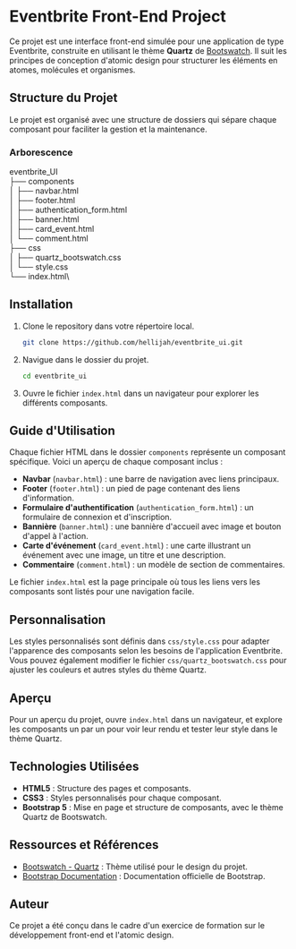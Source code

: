 # Eventbrite Front-End Project

Ce projet est une interface front-end simulée pour une application de type Eventbrite, construite en utilisant le thème **Quartz** de [Bootswatch](https://bootswatch.com/quartz/). Il suit les principes de conception d'atomic design pour structurer les éléments en atomes, molécules et organismes. 

## Structure du Projet

Le projet est organisé avec une structure de dossiers qui sépare chaque composant pour faciliter la gestion et la maintenance.

### Arborescence

eventbrite_UI\
├── components\
│   ├── navbar.html\
│   ├── footer.html\
│   ├── authentication_form.html\
│   ├── banner.html\
│   ├── card_event.html\
│   └── comment.html\
├── css\
│   ├── quartz_bootswatch.css\
│   └── style.css\
└── index.html\

## Installation

1. Clone le repository dans votre répertoire local.

    ```bash
    git clone https://github.com/hellijah/eventbrite_ui.git
    ```

2. Navigue dans le dossier du projet.

    ```bash
    cd eventbrite_ui
    ```

3. Ouvre le fichier `index.html` dans un navigateur pour explorer les différents composants.

## Guide d'Utilisation

Chaque fichier HTML dans le dossier `components` représente un composant spécifique. Voici un aperçu de chaque composant inclus :

- **Navbar** (`navbar.html`) : une barre de navigation avec liens principaux.
- **Footer** (`footer.html`) : un pied de page contenant des liens d'information.
- **Formulaire d'authentification** (`authentication_form.html`) : un formulaire de connexion et d'inscription.
- **Bannière** (`banner.html`) : une bannière d'accueil avec image et bouton d'appel à l'action.
- **Carte d'événement** (`card_event.html`) : une carte illustrant un événement avec une image, un titre et une description.
- **Commentaire** (`comment.html`) : un modèle de section de commentaires.

Le fichier `index.html` est la page principale où tous les liens vers les composants sont listés pour une navigation facile.

## Personnalisation

Les styles personnalisés sont définis dans `css/style.css` pour adapter l'apparence des composants selon les besoins de l'application Eventbrite. Vous pouvez également modifier le fichier `css/quartz_bootswatch.css` pour ajuster les couleurs et autres styles du thème Quartz.

## Aperçu

Pour un aperçu du projet, ouvre `index.html` dans un navigateur, et explore les composants un par un pour voir leur rendu et tester leur style dans le thème Quartz.

## Technologies Utilisées

- **HTML5** : Structure des pages et composants.
- **CSS3** : Styles personnalisés pour chaque composant.
- **Bootstrap 5** : Mise en page et structure de composants, avec le thème Quartz de Bootswatch.

## Ressources et Références

- [Bootswatch - Quartz](https://bootswatch.com/quartz/) : Thème utilisé pour le design du projet.
- [Bootstrap Documentation](https://getbootstrap.com/docs/5.0/getting-started/introduction/) : Documentation officielle de Bootstrap.

## Auteur

Ce projet a été conçu dans le cadre d'un exercice de formation sur le développement front-end et l'atomic design.

